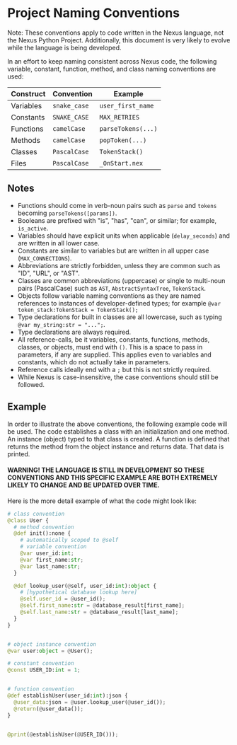 # Project Naming Conventions

Note: These conventions apply to code written in the Nexus language, not the Nexus Python Project. Additionally, this document is very likely to evolve while the language is being developed.

In an effort to keep naming consistent across Nexus code, the following variable, constant, function, method, and class naming conventions are used:

| Construct | Convention | Example          |
|-----------|------------|------------------|
|Variables  |`snake_case`|`user_first_name` |
|Constants  |`SNAKE_CASE`|`MAX_RETRIES`     |
|Functions  |`camelCase` |`parseTokens(...)`|
|Methods    |`camelCase` |`popToken(...)`   |
|Classes    |`PascalCase`|`TokenStack()`    |
|Files      |`PascalCase`|`_OnStart.nex`    |

## Notes

- Functions should come in verb-noun pairs such as `parse` and `tokens` becoming `parseTokens([params])`.
- Booleans are prefixed with "is", "has", "can", or similar; for example, `is_active`.
- Variables should have explicit units when applicable (`delay_seconds`) and are written in all lower case.
- Constants are similar to variables but are written in all upper case (`MAX_CONNECTIONS`).
- Abbreviations are strictly forbidden, unless they are common such as "ID", "URL", or "AST".
- Classes are common abbreviations (uppercase) or single to multi-noun pairs (PascalCase) such as `AST`, `AbstractSyntaxTree`, `TokenStack`.
- Objects follow variable naming conventions as they are named references to instances of developer-defined types; for example `@var token_stack:TokenStack = TokenStack();`
- Type declarations for built in classes are all lowercase, such as typing `@var my_string:str = "...";`.
- Type declarations are always required.
- All reference-calls, be it variables, constants, functions, methods, classes, or objects, must end with `()`. This is a space to pass in parameters, if any are supplied. This applies even to variables and constants, which do not actually take in parameters.
- Reference calls ideally end with a `;` but this is not strictly required.
- While Nexus is case-insensitive, the case conventions should still be followed.

## Example

In order to illustrate the above conventions, the following example code will be used. The code establishes a class with an initialization and one method. An instance (object) typed to that class is created. A function is defined that returns the method from the object instance and returns data. That data is printed.

#### WARNING! THE LANGUAGE IS STILL IN DEVELOPMENT SO THESE CONVENTIONS AND THIS SPECIFIC EXAMPLE ARE BOTH EXTREMELY LIKELY TO CHANGE AND BE UPDATED OVER TIME.

Here is the more detail example of what the code might look like:

```Python
# class convention
@class User {
  # method convention
  @def init():none {
    # automatically scoped to @self
    # variable convention
    @var user_id:int;
    @var first_name:str;
    @var last_name:str;
  }

  @def lookup_user(@self, user_id:int):object {
    # [hypothetical database lookup here]
    @self.user_id = @user_id();
    @self.first_name:str = @database_result[first_name];
    @self.last_name:str = @database_result[last_name];
  }
}


# object instance convention
@var user:object = @User();

# constant convention
@const USER_ID:int = 1;


# function convention
@def establishUser(user_id:int):json {
  @user_data:json = @user.lookup_user(@user_id());
  @return(@user_data());
}


@print(@establishUser(@USER_ID()));

```
